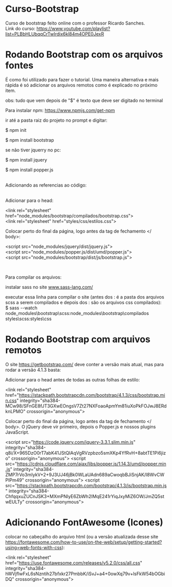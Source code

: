 # Curso-Bootstrap
Curso de bootstrap feito online com o professor Ricardo Sanches.  
Link do curso: https://www.youtube.com/playlist?list=PLBbHLUbqqCrTwIrdix6kl84m4OPE0JexR

# Rodando Bootstrap com os arquivos fontes

É como foi utilizado para fazer o tutorial. Uma maneira alternativa e mais rápida é só adicionar os arquivos remotos como é explicado no próximo item.

obs: tudo que vem depois de "$" é texto que deve ser digitado no terminal

Para instalar npm:
https://www.npmjs.com/get-npm

ir até a pasta raiz do projeto no prompt e digitar:

$ npm init

$ npm install bootstrap

se não tiver jquerry no pc:

$ npm install jquery

$ npm install popper.js 

</br>
Adicionando as referencias ao código: <br/><br/>

Adicionar para o head:

\<link rel="stylesheet" href="node_modules/bootstrap/compilados/bootstrap.css"> </br>
\<link rel="stylesheet" href="styles/css/estilos.css">

Colocar perto do final da página, logo antes da tag de fechamento </ body>:

\<script src="node_modules/jquery/dist/jquery.js"></script> <br/>
\<script src="node_modules/popper.js/dist/umd/popper.js"></script> <br/>
\<script src="node_modules/bootstrap/dist/js/bootstrap.js"></script>

</br>

Para compilar os arquivos:

instalar sass no site www.sass-lang.com/

executar essa linha para compilar o site (antes dos : é a pasta dos arquivos scss a serem compilados e depois dos : são os arquivos css compilados):<br/>
$ sass --watch node_modules\bootstrap\scss:node_modules\bootstrap\compilados   styles\scss:styles\css 

# Rodando Bootstrap com arquivos remotos

O site https://getbootstrap.com/ deve conter a versão mais atual, mas para rodar a versão 4.1.3 basta:

Adicionar para o head antes de todas as outras folhas de estilo:

\<link rel="stylesheet" href="https://stackpath.bootstrapcdn.com/bootstrap/4.1.3/css/bootstrap.min.css" integrity="sha384-MCw98/SFnGE8fJT3GXwEOngsV7Zt27NXFoaoApmYm81iuXoPkFOJwJ8ERdknLPMO" crossorigin="anonymous">


Colocar perto do final da página, logo antes da tag de fechamento </ body>. O jQuery deve vir primeiro, depois o Popper.js e nossos plugins JavaScript.

\<script src="https://code.jquery.com/jquery-3.3.1.slim.min.js" integrity="sha384-q8i/X+965DzO0rT7abK41JStQIAqVgRVzpbzo5smXKp4YfRvH+8abtTE1Pi6jizo" crossorigin="anonymous"></script>
\<script src="https://cdnjs.cloudflare.com/ajax/libs/popper.js/1.14.3/umd/popper.min.js" integrity="sha384-ZMP7rVo3mIykV+2+9J3UJ46jBk0WLaUAdn689aCwoqbBJiSnjAK/l8WvCWPIPm49" crossorigin="anonymous"></script>
\<script src="https://stackpath.bootstrapcdn.com/bootstrap/4.1.3/js/bootstrap.min.js" integrity="sha384-ChfqqxuZUCnJSK3+MXmPNIyE6ZbWh2IMqE241rYiqJxyMiZ6OW/JmZQ5stwEULTy" crossorigin="anonymous"></script>

# Adicionando FontAwesome (Icones)

colocar no cabeçalho do arquivo html (ou a versão atualizada desse site https://fontawesome.com/how-to-use/on-the-web/setup/getting-started?using=web-fonts-with-css):

\<link rel="stylesheet" href="https://use.fontawesome.com/releases/v5.2.0/css/all.css" integrity="sha384-hWVjflwFxL6sNzntih27bfxkr27PmbbK/iSvJ+a4+0owXq79v+lsFkW54bOGbiDQ" crossorigin="anonymous">


